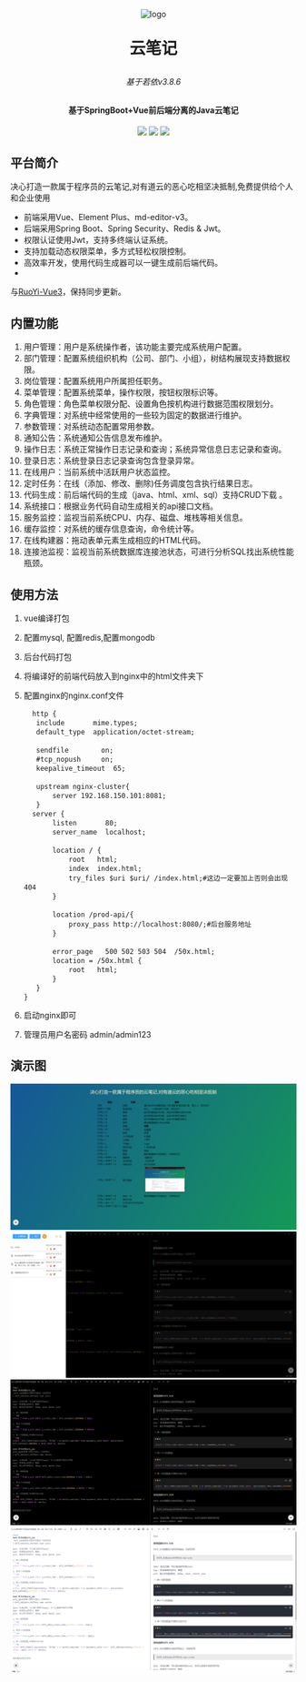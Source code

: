 <p align="center">
	<img alt="logo" src="https://oscimg.oschina.net/oscnet/up-d3d0a9303e11d522a06cd263f3079027715.png">
</p>
<h1 align="center" style="margin: 30px 0 30px; font-weight: bold;">云笔记 </h1>
<h6 align="center" style="margin: 30px 0 30px;">基于若依v3.8.6</h6>
<h4 align="center">基于SpringBoot+Vue前后端分离的Java云笔记</h4>
<p align="center">
	<a href="https://gitee.com/y_project/RuoYi-Vue/stargazers"><img src="https://gitee.com/y_project/RuoYi-Vue/badge/star.svg?theme=dark"></a>
	<a href="https://gitee.com/y_project/RuoYi-Vue"><img src="https://img.shields.io/badge/RuoYi-v3.8.6-brightgreen.svg"></a>
	<a href="https://gitee.com/y_project/RuoYi-Vue/blob/master/LICENSE"><img src="https://img.shields.io/github/license/mashape/apistatus.svg"></a>
</p>

## 平台简介

决心打造一款属于程序员的云笔记,对有道云的恶心吃相坚决抵制,免费提供给个人和企业使用

* 前端采用Vue、Element Plus、md-editor-v3。
* 后端采用Spring Boot、Spring Security、Redis & Jwt。
* 权限认证使用Jwt，支持多终端认证系统。
* 支持加载动态权限菜单，多方式轻松权限控制。
* 高效率开发，使用代码生成器可以一键生成前后端代码。
*

与[RuoYi-Vue3](https://github.com/yangzongzhuan/RuoYi-Vue3)，保持同步更新。

## 内置功能

1. 用户管理：用户是系统操作者，该功能主要完成系统用户配置。
2. 部门管理：配置系统组织机构（公司、部门、小组），树结构展现支持数据权限。
3. 岗位管理：配置系统用户所属担任职务。
4. 菜单管理：配置系统菜单，操作权限，按钮权限标识等。
5. 角色管理：角色菜单权限分配、设置角色按机构进行数据范围权限划分。
6. 字典管理：对系统中经常使用的一些较为固定的数据进行维护。
7. 参数管理：对系统动态配置常用参数。
8. 通知公告：系统通知公告信息发布维护。
9. 操作日志：系统正常操作日志记录和查询；系统异常信息日志记录和查询。
10. 登录日志：系统登录日志记录查询包含登录异常。
11. 在线用户：当前系统中活跃用户状态监控。
12. 定时任务：在线（添加、修改、删除)任务调度包含执行结果日志。
13. 代码生成：前后端代码的生成（java、html、xml、sql）支持CRUD下载 。
14. 系统接口：根据业务代码自动生成相关的api接口文档。
15. 服务监控：监视当前系统CPU、内存、磁盘、堆栈等相关信息。
16. 缓存监控：对系统的缓存信息查询，命令统计等。
17. 在线构建器：拖动表单元素生成相应的HTML代码。
18. 连接池监视：监视当前系统数据库连接池状态，可进行分析SQL找出系统性能瓶颈。

## 使用方法

1. vue编译打包
2. 配置mysql, 配置redis,配置mongodb
3. 后台代码打包
4. 将编译好的前端代码放入到nginx中的html文件夹下
5. 配置nginx的nginx.conf文件
   ```
     http {
      include       mime.types;
      default_type  application/octet-stream;

      sendfile        on;
      #tcp_nopush     on;
      keepalive_timeout  65;

      upstream nginx-cluster{
          server 192.168.150.101:8081;
      }
     server {
          listen       80;
          server_name  localhost;

          location / {
              root   html;
              index  index.html;
              try_files $uri $uri/ /index.html;#这边一定要加上否则会出现404
          }
        
          location /prod-api/{
              proxy_pass http://localhost:8080/;#后台服务地址
          }

          error_page   500 502 503 504  /50x.html;
          location = /50x.html {
              root   html;
          }
      }
   }   
   ```

6. 启动nginx即可
7. 管理员用户名密码 admin/admin123

## 演示图

![img.png](imgs/img.png)
![img.png](imgs/img1.png)
![img.png](imgs/img2.png)
![img.png](imgs/img3.png)